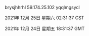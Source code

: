 brysjhhrhl 59.174.25.102 yqqlmgsycl

2021年 12月 25日 星期六 02:31:37 CST

2021年 12月 24日 星期五 18:31:37 GMT
